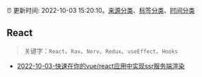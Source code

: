 :alarm_clock: 更新时间: 2022-10-03 15:20:10。[来源分类](../README.md)、[标签分类](../TAGS.md)、[时间分类](../TIMELINE.md)

## React


> 关键字：`React`、`Rax`、`Nerv`、`Redux`、`useEffect`、`Hooks`



- [2022-10-03-快速在你的vue/react应用中实现ssr服务端渲染](https://toutiao.io/k/nuz8xsi) 